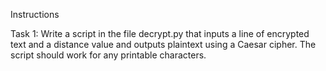 Instructions

Task 1: Write a script in the file decrypt.py
that inputs a line of encrypted text and a distance value 
and outputs plaintext using a Caesar cipher. 
The script should work for any printable characters. 
